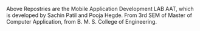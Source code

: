 Above Repostries are the Mobile Application Development LAB AAT, which is developed by Sachin Patil and Pooja Hegde. From 3rd SEM of Master of Computer Application, from B. M. S. College of Engineering.
